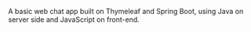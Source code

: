 A basic web chat app built on Thymeleaf and Spring Boot, using Java on server side and JavaScript on front-end.
